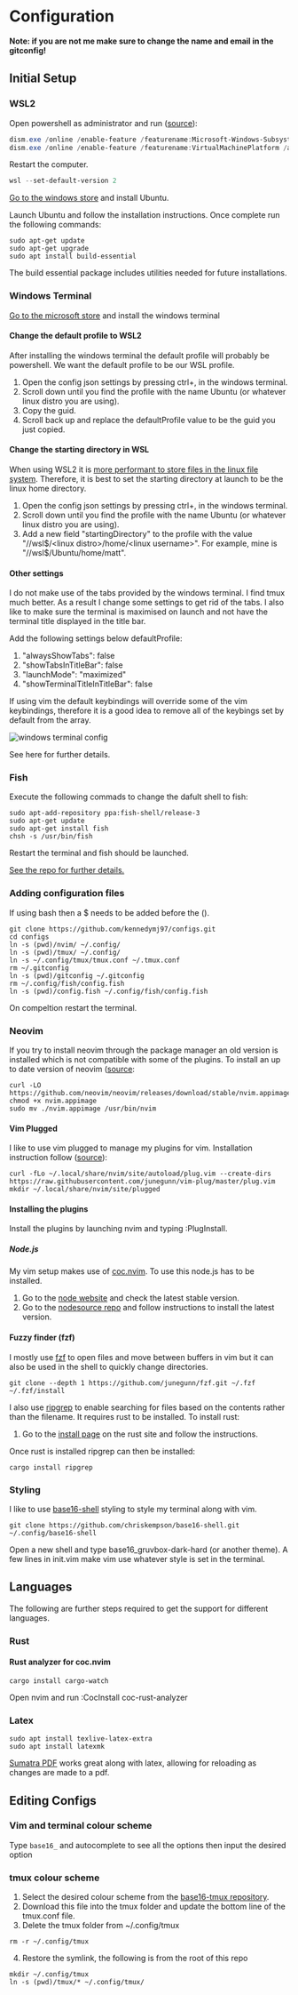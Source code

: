 # Configuration
**Note: if you are not me make sure to change the name and email in the gitconfig!**

## Initial Setup

### WSL2

Open powershell as administrator and run ([source](https://docs.microsoft.com/en-us/windows/wsl/install-win10)):
```powershell
dism.exe /online /enable-feature /featurename:Microsoft-Windows-Subsystem-Linux /all /norestart
dism.exe /online /enable-feature /featurename:VirtualMachinePlatform /all /norestart
```
Restart the computer.
```powershell
wsl --set-default-version 2
```

[Go to the windows store](https://aka.ms/wslstore) and install Ubuntu.

Launch Ubuntu and follow the installation instructions. Once complete run the following commands:

```shell
sudo apt-get update
sudo apt-get upgrade
sudo apt install build-essential
```

The build essential package includes utilities needed for future installations.

### Windows Terminal
[Go to the microsoft store](https://aka.ms/windowsterminal) and install the windows terminal


#### Change the default profile to WSL2
After installing the windows terminal the default profile will probably be powershell. We want the default profile to be our WSL profile.

1. Open the config json settings by pressing ctrl+, in the windows terminal.
2. Scroll down until you find the profile with the name Ubuntu (or whatever linux distro you are using).
3. Copy the guid.
4. Scroll back up and replace the defaultProfile value to be the guid you just copied.

#### Change the starting directory in WSL
When using WSL2 it is [more performant to store files in the linux file system](https://docs.microsoft.com/en-us/windows/wsl/compare-versions). Therefore, it is best to set the starting directory at launch to be the linux home directory.  

1. Open the config json settings by pressing ctrl+, in the windows terminal.
2. Scroll down until you find the profile with the name Ubuntu (or whatever linux distro you are using).
3. Add a new field "startingDirectory" to the profile with the value "//wsl$/<linux distro>/home/<linux username>". For example, mine is "//wsl$/Ubuntu/home/matt".

#### Other settings
I do not make use of the tabs provided by the windows terminal. I find tmux much better. As a result I change some settings to get rid of the tabs. I also like to make sure the terminal is maximised on launch and not have the terminal title displayed in the title bar.

Add the following settings below defaultProfile:
1. "alwaysShowTabs": false
2. "showTabsInTitleBar": false
3. "launchMode": "maximized"
4. "showTerminalTitleInTitleBar": false

If using vim the default keybindings will override some of the vim keybindings, therefore it is a good idea to remove all of the keybings set by default from the array.

![windows terminal config](./images/windows-terminal-config.png)

See here for further details.

### Fish
Execute the following commads to change the dafult shell to fish:

```shell
sudo apt-add-repository ppa:fish-shell/release-3
sudo apt-get update
sudo apt-get install fish
chsh -s /usr/bin/fish
```

Restart the terminal and fish should be launched.

[See the repo for further details.](https://github.com/fish-shell/fish-shell)

### Adding configuration files
If using bash then a $ needs to be added before the ().
```shell
git clone https://github.com/kennedymj97/configs.git
cd configs
ln -s (pwd)/nvim/ ~/.config/
ln -s (pwd)/tmux/ ~/.config/
ln -s ~/.config/tmux/tmux.conf ~/.tmux.conf
rm ~/.gitconfig
ln -s (pwd)/gitconfig ~/.gitconfig
rm ~/.config/fish/config.fish
ln -s (pwd)/config.fish ~/.config/fish/config.fish
```
On compeltion restart the terminal.

### Neovim
If you try to install neovim through the package manager an old version is installed which is not compatible with some of the plugins. To install an up to date version of neovim ([source](https://github.com/neovim/neovim/wiki/Installing-Neovim):

```shell
curl -LO https://github.com/neovim/neovim/releases/download/stable/nvim.appimage
chmod +x nvim.appimage
sudo mv ./nvim.appimage /usr/bin/nvim
```

#### Vim Plugged
I like to use vim plugged to manage my plugins for vim. Installation instruction follow ([source](https://github.com/neovim/neovim/wiki/Installing-Neovim)):
```shell
curl -fLo ~/.local/share/nvim/site/autoload/plug.vim --create-dirs https://raw.githubusercontent.com/junegunn/vim-plug/master/plug.vim
mkdir ~/.local/share/nvim/site/plugged
```

#### Installing the plugins
Install the plugins by launching nvim and typing :PlugInstall.

##### Node.js
My vim setup makes use of [coc.nvim](https://github.com/neoclide/coc.nvim). To use this node.js has to be installed.

1. Go to the [node website](https://www.nodejs.org/en/) and check the latest stable version.
2. Go to the [nodesource repo](https://github.com/nodesource/distributions#deb) and follow instructions to install the latest version.

#### Fuzzy finder (fzf)
I mostly use [fzf](https://github.com/neoclide/coc.nvim) to open files and move between buffers in vim but it can also be used in the shell to quickly change directories.  

```shell
git clone --depth 1 https://github.com/junegunn/fzf.git ~/.fzf
~/.fzf/install
```

I also use [ripgrep](https://github.com/BurntSushi/ripgrep) to enable searching for files based on the contents rather than the filename. It requires rust to be installed. To install rust:

1. Go to the [install page](https://www.rust-lang.org/tools/install) on the rust site and follow the instructions.

Once rust is installed ripgrep can then be installed:

```shell
cargo install ripgrep
```

### Styling
I like to use [base16-shell](https://github.com/chriskempson/base16-shell) styling to style my terminal along with vim.

```shell
git clone https://github.com/chriskempson/base16-shell.git ~/.config/base16-shell
```

Open a new shell and type base16_gruvbox-dark-hard (or another theme). A few lines in init.vim make vim use whatever style is set in the terminal.

## Languages
The following are further steps required to get the support for different languages.

### Rust
#### Rust analyzer for coc.nvim
```shell
cargo install cargo-watch
```
Open nvim and run :CocInstall coc-rust-analyzer

### Latex

```shell
sudo apt install texlive-latex-extra
sudo apt install latexmk
```

[Sumatra PDF](https://www.sumatrapdfreader.org/free-pdf-reader.html) works great along with latex, allowing for reloading as changes are made to a pdf.

## Editing Configs

### Vim and terminal colour scheme
Type `base16_` and autocomplete to see all the options then input the desired option

### tmux colour scheme
1. Select the desired colour scheme from the [base16-tmux repository](https://github.com/mattdavis90/base16-tmux/tree/master/colors). 
2. Download this file into the tmux folder and update the bottom line of the tmux.conf file.
3. Delete the tmux folder from ~/.config/tmux
```shell
rm -r ~/.config/tmux
```
4. Restore the symlink, the following is from the root of this repo
```shell
mkdir ~/.config/tmux
ln -s (pwd)/tmux/* ~/.config/tmux/
```

